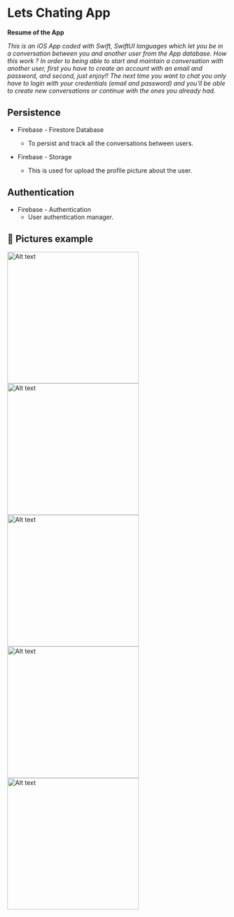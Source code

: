 # Lets Chating App

**Resume of the App**

_This is an iOS App coded with Swift, SwiftUI languages which let you be in a conversation between you and another user from the App database._
_How this work ?_
_In order to being able to start and maintain a conversation with another user, first you have to create an account with an email and password, and second, just enjoy!!_
_The next time you want to chat you only have to login with your credentials (email and password) and you'll be able to create new conversations or continue with the ones you already had._

## Persistence

* Firebase - Firestore Database
    * To persist and track all the conversations between users.

* Firebase - Storage
    * This is used for upload the profile picture about the user.

## Authentication

* Firebase - Authentication
    * User authentication manager.

## 📍 Pictures example

<img src="/Resources/login.png" alt="Alt text" title="User authentication" width="300px"></img>
<img src="/Resources/menu.png" alt="Alt text" title="My conversations" width="300px"></img>
<img src="/Resources/profile.png" alt="Alt text" title="View / Edit profile" width="300px"></img>
<img src="/Resources/chat_2.png" alt="Alt text" title="Chat with Red Iron user" width="300px"></img>
<img src="/Resources/chat_1.png" alt="Alt text" title="Delete / Reply message selected" width="300px"></img>
